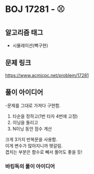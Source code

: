 # BOJ 17281 - ⚾

## 알고리즘 태그
- 시뮬레이션(빡구현)

## 문제 링크
https://www.acmicpc.net/problem/17281



## 풀이 아이디어
-문제를 그대로 가져다 구현함.  
1. 타순을 정하고(1번 타자 4번에 고정)  
2. 이닝을 돌리고  
3. N이닝 동안 점수 계산

크게 3가지 반복문을 사용함.  
이게 변수가 많아지니까 헷갈림.  
겹치는 부분은 함수로 빼서 풀어도 좋을 듯!  


### 바킹독의 풀이 아이디어


